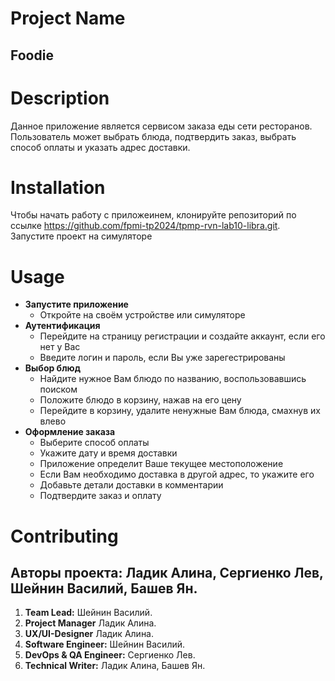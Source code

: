 # Project Name
## **Foodie**
# Description
Данное приложение является сервисом заказа еды сети ресторанов. Пользователь может выбрать блюда, подтвердить заказ, выбрать способ оплаты и указать адрес доставки.

# Installation
Чтобы начать работу с приложеинем, клонируйте репозиторий по ссылке https://github.com/fpmi-tp2024/tpmp-rvn-lab10-libra.git. Запустите проект на симуляторе
# Usage

+ **Запустите приложение**
  * Откройте на своём устройстве или симуляторе
+ **Аутентификация**
  * Перейдите на страницу регистрации и создайте аккаунт, если его нет у Вас
  * Введите логин и пароль, если Вы уже зарегестрированы
+ **Выбор блюд**
  * Найдите нужное Вам блюдо по названию, воспользовавшись поиском
  * Положите блюдо в корзину, нажав на его цену
  * Перейдите в корзину, удалите ненужные Вам блюда, смахнув их влево
+ **Оформление заказа**
  * Выберите способ оплаты
  * Укажите дату и время доставки
  * Приложение определит Ваше текущее местоположение
  * Если Вам необходимо доставка в другой адрес, то укажите его
  * Добавьте детали доставки в комментарии
  * Подтвердите заказ и оплату
# Contributing
## Авторы проекта: **Ладик Алина, Сергиенко Лев, Шейнин Василий, Башев Ян.**

1. **Team Lead:** Шейнин Василий.
2. **Project Manager** Ладик Алина.
3. **UX/UI-Designer** Ладик Алина.
4. **Software Engineer:** Шейнин Василий.
5. **DevOps & QA Engineer:** Сергиенко Лев.
6. **Technical Writer:** Ладик Алина, Башев Ян.
